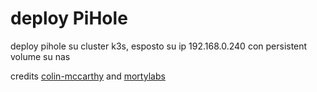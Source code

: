 # deploy PiHole

deploy pihole su cluster k3s, esposto su ip 192.168.0.240 con persistent volume su nas

credits [colin-mccarthy](https://github.com/colin-mccarthy/k3s-pi-hole) and [mortylabs](https://github.com/mortylabs/kubernetes/tree/main/pihole)
